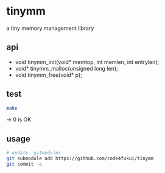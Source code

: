 # tinymm

a tiny memory management library

## api

- void tinymm_init(void* memtop, int memlen, int entrylen);
- void* tinymm_malloc(unsigned long len);
- void tinymm_free(void* p);

## test

```sh
make
```
→ 0 is OK

## usage

```sh
# update .gitmodules
git submodule add https://github.com/code4fukui/tinymm
git commit -a
```
